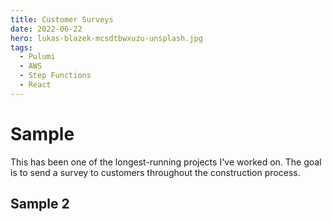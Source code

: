 ```yaml
---
title: Customer Surveys
date: 2022-06-22
hero: lukas-blazek-mcsdtbwxuzu-unsplash.jpg
tags:
  - Pulumi
  - AWS
  - Step Functions
  - React
---
```



# Sample
This has been one of the longest-running projects I've worked on. The goal is to send a survey to customers throughout the construction process.





## Sample 2
